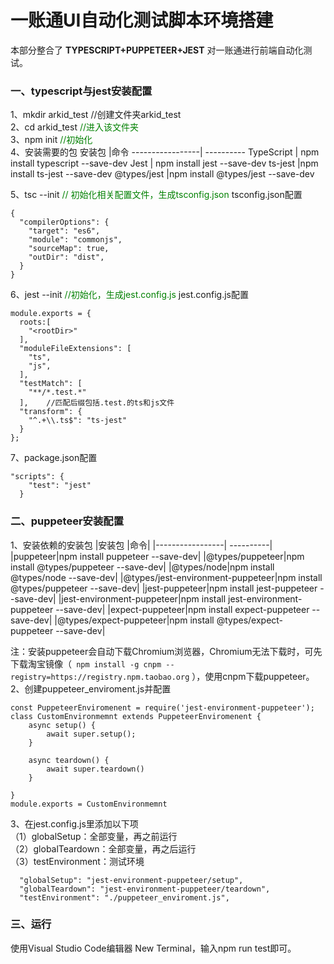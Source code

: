 # 一账通UI自动化测试脚本环境搭建
本部分整合了 **TYPESCRIPT+PUPPETEER+JEST** 对一账通进行前端自动化测试。
### 一、typescript与jest安装配置    
1、mkdir arkid_test  //创建文件夹arkid_test         
2、cd arkid_test  <font color=green>//进入该文件夹</font>             
3、npm init   <font color=green>//初始化</font>            
4、安装需要的包
安装包         |命令
-----------------| ----------
TypeScript  | npm install typescript --save-dev
Jest               | npm install jest --save-dev
ts-jest     |npm install ts-jest --save-dev
@types/jest |npm install @types/jest --save-dev                                              

5、tsc --init  <font color=green>// 初始化相关配置文件，生成tsconfig.json</font>
tsconfig.json配置

```
{
  "compilerOptions": {
    "target": "es6",
    "module": "commonjs",
    "sourceMap": true,
    "outDir": "dist",
  }
}
```
6、jest --init  <font color=green>//初始化，生成jest.config.js</font>
jest.config.js配置
```
module.exports = {
  roots:[
    "<rootDir>"
  ],
  "moduleFileExtensions": [
    "ts",
    "js",
  ],
  "testMatch": [
    "**/*.test.*"
  ],    //匹配后缀包括.test.的ts和js文件
  "transform": {
    "^.+\\.ts$": "ts-jest"
  }
};
```
7、package.json配置
```
"scripts": {
    "test": "jest"
  }
```
### 二、puppeteer安装配置
1、安装依赖的安装包
|安装包         |命令|
|-----------------| ----------|
|puppeteer|npm install puppeteer --save-dev|
|@types/puppeteer|npm install @types/puppeteer --save-dev|
|@types/node|npm install @types/node --save-dev|
|@types/jest-environment-puppeteer|npm install @types/puppeteer --save-dev|
|jest-puppeteer|npm install jest-puppeteer --save-dev|
|jest-environment-puppeteer|npm install jest-environment-puppeteer --save-dev|
|expect-puppeteer|npm install expect-puppeteer --save-dev|
|@types/expect-puppeteer|npm install @types/expect-puppeteer --save-dev|


注：安装puppeteer会自动下载Chromium浏览器，Chromium无法下载时，可先下载淘宝镜像（` npm install -g cnpm --registry=https://registry.npm.taobao.org` ），使用cnpm下载puppeteer。
2、创建puppeteer_enviroment.js并配置
```
const PuppeteerEnviromenent = require('jest-environment-puppeteer');
class CustomEnvironmemnt extends PuppeteerEnviromenent {
    async setup() {
        await super.setup();
    }

    async teardown() {
        await super.teardown()
    }

}
module.exports = CustomEnvironmemnt
```
3、在jest.config.js里添加以下项                
（1）globalSetup：全部变量，再之前运行            
（2）globalTeardown：全部变量，再之后运行              
（3）testEnvironment：测试环境               
```
  "globalSetup": "jest-environment-puppeteer/setup",
  "globalTeardown": "jest-environment-puppeteer/teardown",
  "testEnvironment": "./puppeteer_enviroment.js",
```
### 三、运行
使用Visual Studio Code编辑器 New Terminal，输入npm run test即可。
